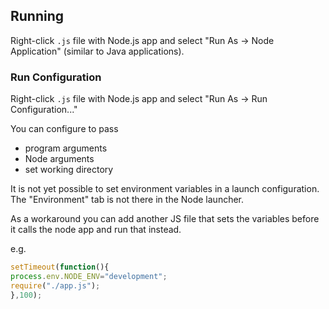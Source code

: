 
## Running

Right-click `.js` file with Node.js app and select "Run As -> Node Application" (similar to Java applications).


### Run Configuration

Right-click `.js` file with Node.js app and select "Run As -> Run Configuration..."

You can configure to pass

- program arguments
- Node arguments
- set working directory

It is not yet possible to set environment variables in a launch configuration. The "Environment" tab is not there in the Node launcher.

As a workaround you can add another JS file that sets the variables before it calls the node app and run that instead.

e.g.

```javascript
setTimeout(function(){
process.env.NODE_ENV="development";
require("./app.js");
},100);
```